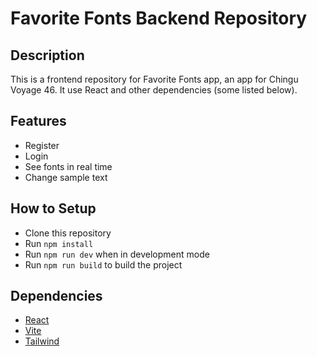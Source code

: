 # Favorite Fonts Backend Repository

## Description

This is a frontend repository for Favorite Fonts app, an app for Chingu Voyage 46. It use React and other dependencies (some listed below).

## Features

- Register
- Login
- See fonts in real time
- Change sample text

## How to Setup

- Clone this repository
- Run `npm install`
- Run `npm run dev` when in development mode
- Run `npm run build` to build the project

## Dependencies

- [React](https://www.npmjs.com/package/react)
- [Vite](https://www.npmjs.com/package/vite)
- [Tailwind](https://www.npmjs.com/package/tailwindcss)
